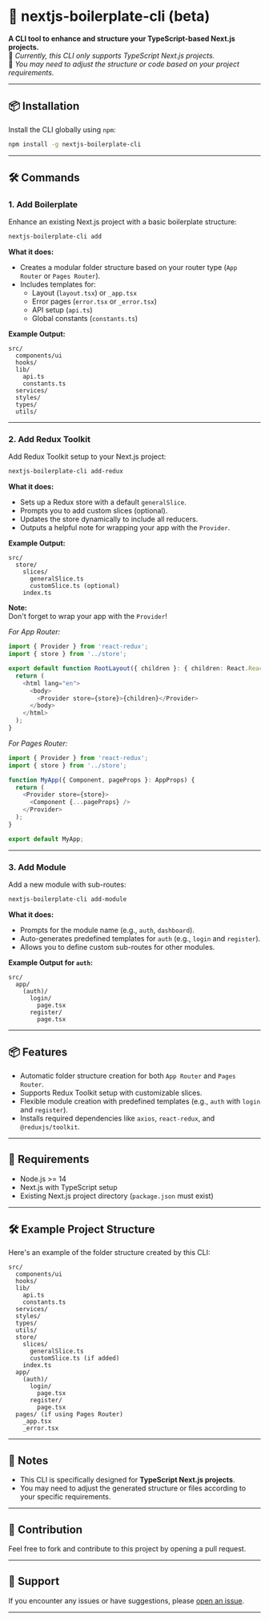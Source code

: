 # 🚀 nextjs-boilerplate-cli (beta)

**A CLI tool to enhance and structure your TypeScript-based Next.js projects.**  
📌 _Currently, this CLI only supports TypeScript Next.js projects._  
📌 _You may need to adjust the structure or code based on your project requirements._

---

## 📦 Installation

Install the CLI globally using `npm`:

```bash
npm install -g nextjs-boilerplate-cli
```

---

## 🛠️ Commands

### 1. Add Boilerplate

Enhance an existing Next.js project with a basic boilerplate structure:

```bash
nextjs-boilerplate-cli add
```

**What it does:**
- Creates a modular folder structure based on your router type (`App Router` or `Pages Router`).
- Includes templates for:
  - Layout (`layout.tsx`) or `_app.tsx`
  - Error pages (`error.tsx` or `_error.tsx`)
  - API setup (`api.ts`)
  - Global constants (`constants.ts`)

**Example Output:**
```plaintext
src/
  components/ui
  hooks/
  lib/
    api.ts
    constants.ts
  services/
  styles/
  types/
  utils/
```

---

### 2. Add Redux Toolkit

Add Redux Toolkit setup to your Next.js project:

```bash
nextjs-boilerplate-cli add-redux
```

**What it does:**
- Sets up a Redux store with a default `generalSlice`.
- Prompts you to add custom slices (optional).
- Updates the store dynamically to include all reducers.
- Outputs a helpful note for wrapping your app with the `Provider`.

**Example Output:**
```plaintext
src/
  store/
    slices/
      generalSlice.ts
      customSlice.ts (optional)
    index.ts
```

**Note:**  
Don't forget to wrap your app with the `Provider`!

_For App Router:_  
```typescript
import { Provider } from 'react-redux';
import { store } from '../store';

export default function RootLayout({ children }: { children: React.ReactNode }) {
  return (
    <html lang="en">
      <body>
        <Provider store={store}>{children}</Provider>
      </body>
    </html>
  );
}
```

_For Pages Router:_  
```typescript
import { Provider } from 'react-redux';
import { store } from '../store';

function MyApp({ Component, pageProps }: AppProps) {
  return (
    <Provider store={store}>
      <Component {...pageProps} />
    </Provider>
  );
}

export default MyApp;
```

---

### 3. Add Module

Add a new module with sub-routes:

```bash
nextjs-boilerplate-cli add-module
```

**What it does:**
- Prompts for the module name (e.g., `auth`, `dashboard`).
- Auto-generates predefined templates for `auth` (e.g., `login` and `register`).
- Allows you to define custom sub-routes for other modules.

**Example Output for `auth`:**
```plaintext
src/
  app/
    (auth)/
      login/
        page.tsx
      register/
        page.tsx
```

---

## 📦 Features

- Automatic folder structure creation for both `App Router` and `Pages Router`.
- Supports Redux Toolkit setup with customizable slices.
- Flexible module creation with predefined templates (e.g., `auth` with `login` and `register`).
- Installs required dependencies like `axios`, `react-redux`, and `@reduxjs/toolkit`.

---

## 🔧 Requirements

- Node.js >= 14
- Next.js with TypeScript setup
- Existing Next.js project directory (`package.json` must exist)

---

## 🛠️ Example Project Structure

Here's an example of the folder structure created by this CLI:

```plaintext
src/
  components/ui
  hooks/
  lib/
    api.ts
    constants.ts
  services/
  styles/
  types/
  utils/
  store/
    slices/
      generalSlice.ts
      customSlice.ts (if added)
    index.ts
  app/
    (auth)/
      login/
        page.tsx
      register/
        page.tsx
  pages/ (if using Pages Router)
    _app.tsx
    _error.tsx
```

---

## 📝 Notes

- This CLI is specifically designed for **TypeScript Next.js projects**.
- You may need to adjust the generated structure or files according to your specific requirements.

---

## 🌟 Contribution

Feel free to fork and contribute to this project by opening a pull request.

---

## 📧 Support

If you encounter any issues or have suggestions, please [open an issue](https://github.com/sulthdev/nextjs-boilerplate-cli/issues).

---
